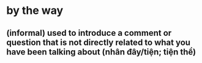 # by the way

## (informal) used to introduce a comment or question that is not directly related to what you have been talking about (nhân đây/tiện; tiện thể)
